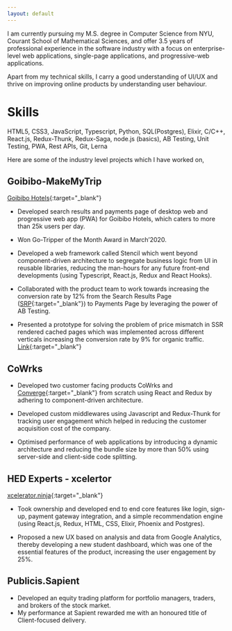 ```yaml
---
layout: default
---
```


<!-- Text can be **bold**, _italic_, or ~~strikethrough~~. -->

<!-- [Link to another page](./another-page.html). -->
I am currently pursuing my M.S. degree in Computer Science from NYU, Courant School of Mathematical Sciences, and offer 3.5 years of professional experience in the software industry with a focus on enterprise-level web applications, single-page applications, and progressive-web applications.

Apart from my technical skills, I carry a good understanding of UI/UX and thrive on improving online products by understanding user behaviour.

# Skills
HTML5, CSS3, JavaScript, Typescript, Python, SQL(Postgres), Elixir, C/C++, 
React.js, Redux-Thunk, Redux-Saga, node.js (basics), AB Testing, Unit Testing, PWA, Rest
APIs, Git, Lerna


Here are some of the industry level projects which I have worked on,

## Goibibo-MakeMyTrip

[Goibibo Hotels](https://goibibo.com/hotels/){:target="_blank"}

*   Developed search results and payments page of desktop web and progressive web app (PWA) for Goibibo Hotels, which caters to more than 25k users per day.

*   Won Go-Tripper of the Month Award in March’2020.

*   Developed a web framework called Stencil which went beyond component-driven architecture to segregate business logic from UI in reusable libraries, reducing the man-hours for any future front-end developments (using Typescript, React.js, Redux and React Hooks).

*   Collaborated with the product team to work towards increasing the conversion rate by 12% from the Search Results Page ([SRP](https://goibibo.com/hotels/hotels-in-goa-ct/){:target="_blank"}) to Payments Page by leveraging the power of AB Testing.

*   Presented a prototype for solving the problem of price mismatch in SSR rendered cached pages which was implemented across different verticals increasing the conversion rate by 9% for organic traffic. [Link](https://goibibo.com/hotels/hotels-in-goa-ct/){:target="_blank"}

## CoWrks

*   Developed two customer facing products CoWrks and [Converge](https://converge.cowrks.com/){:target="_blank"} from scratch using React and Redux by adhering to component-driven architecture.

*   Developed custom middlewares using Javascript and Redux-Thunk for tracking user engagement which helped in reducing the customer acquisition cost of the company.

*   Optimised performance of web applications by introducing a dynamic architecture and reducing the bundle size by more than 50% using server-side and client-side code splitting.

## HED Experts - xcelertor
[xcelerator.ninja](https://xcelerator.ninja/){:target="_blank"}

*   Took ownership and developed end to end core features like login, sign-up, payment gateway integration, and a simple recommendation engine (using React.js, Redux, HTML, CSS, Elixir, Phoenix and Postgres).

*   Proposed a new UX based on analysis and data from Google Analytics, thereby developing a new student dashboard, which was one of the essential features of the product, increasing the user engagement by 25%.

## Publicis.Sapient

*   Developed an equity trading platform for portfolio managers, traders, and brokers of the stock market.
*   My performance at Sapient rewarded me with an honoured title of Client-focused delivery.

<!-- ### Header 3

```js
// Javascript code with syntax highlighting.
var fun = function lang(l) {
  dateformat.i18n = require('./lang/' + l)
  return true;
}
```

```ruby
# Ruby code with syntax highlighting
GitHubPages::Dependencies.gems.each do |gem, version|
  s.add_dependency(gem, "= #{version}")
end
```

#### Header 4

*   This is an unordered list following a header.
*   This is an unordered list following a header.
*   This is an unordered list following a header.

##### Header 5

1.  This is an ordered list following a header.
2.  This is an ordered list following a header.
3.  This is an ordered list following a header.

###### Header 6

| head1        | head two          | three |
|:-------------|:------------------|:------|
| ok           | good swedish fish | nice  |
| out of stock | good and plenty   | nice  |
| ok           | good `oreos`      | hmm   |
| ok           | good `zoute` drop | yumm  |

### There's a horizontal rule below this.

* * *

### Here is an unordered list:

*   Item foo
*   Item bar
*   Item baz
*   Item zip

### And an ordered list:

1.  Item one
1.  Item two
1.  Item three
1.  Item four

### And a nested list:

- level 1 item
  - level 2 item
  - level 2 item
    - level 3 item
    - level 3 item
- level 1 item
  - level 2 item
  - level 2 item
  - level 2 item
- level 1 item
  - level 2 item
  - level 2 item
- level 1 item

### Small image

![Octocat](https://github.githubassets.com/images/icons/emoji/octocat.png)

### Large image

![Branching](https://guides.github.com/activities/hello-world/branching.png)


### Definition lists can be used with HTML syntax.

<dl>
<dt>Name</dt>
<dd>Godzilla</dd>
<dt>Born</dt>
<dd>1952</dd>
<dt>Birthplace</dt>
<dd>Japan</dd>
<dt>Color</dt>
<dd>Green</dd>
</dl>

```
Long, single-line code blocks should not wrap. They should horizontally scroll if they are too long. This line should be long enough to demonstrate this.
```

```
The final element.
``` -->
